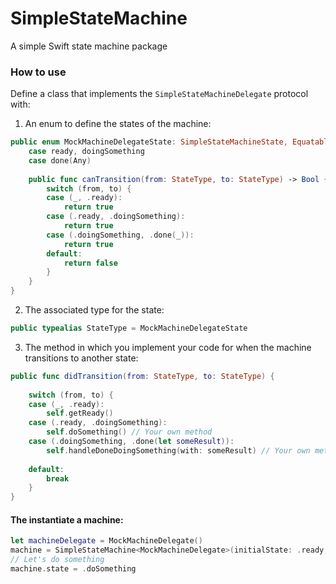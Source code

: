 # SimpleStateMachine
A simple Swift state machine package

### How to use
Define a class that implements the `SimpleStateMachineDelegate` protocol with:

1. An enum to define the states of the machine:
```swift
public enum MockMachineDelegateState: SimpleStateMachineState, Equatable {
    case ready, doingSomething
    case done(Any)
    
    public func canTransition(from: StateType, to: StateType) -> Bool {
        switch (from, to) {
        case (_, .ready):
            return true
        case (.ready, .doingSomething):
            return true
        case (.doingSomething, .done(_)):
            return true
        default:
            return false
        }
    }
}
```

2. The associated type for the state:
```swift
public typealias StateType = MockMachineDelegateState
```

3. The method in which you implement your code for when the machine transitions to another state:
```swift
public func didTransition(from: StateType, to: StateType) {
    
    switch (from, to) {
    case (_, .ready):
        self.getReady()
    case (.ready, .doingSomething):
        self.doSomething() // Your own method
    case (.doingSomething, .done(let someResult)):
        self.handleDoneDoingSomething(with: someResult) // Your own method
        
    default:
        break
    }
}
```

#### The instantiate a machine:
```swift
let machineDelegate = MockMachineDelegate()
machine = SimpleStateMachine<MockMachineDelegate>(initialState: .ready, delegate: machineDelegate)
// Let's do something
machine.state = .doSomething
```


